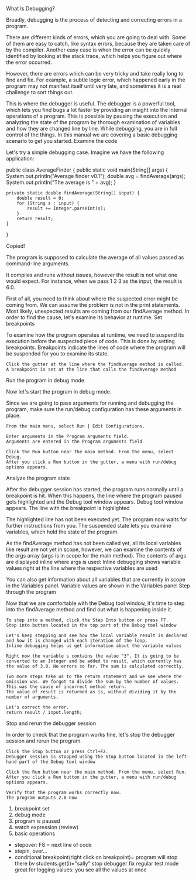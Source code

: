 What Is Debugging?﻿

Broadly, debugging is the process of detecting and correcting errors in a program.

There are different kinds of errors, which you are going to deal with. Some of them are easy to catch, like syntax errors, because they are taken care of by the compiler. Another easy case is when the error can be quickly identified by looking at the stack trace, which helps you figure out where the error occurred.

However, there are errors which can be very tricky and take really long to find and fix. For example, a subtle logic error, which happened early in the program may not manifest itself until very late, and sometimes it is a real challenge to sort things out.

This is where the debugger is useful. The debugger is a powerful tool, which lets you find bugs a lot faster by providing an insight into the internal operations of a program. This is possible by pausing the execution and analyzing the state of the program by thorough examination of variables and how they are changed line by line. While debugging, you are in full control of the things. In this manual we are covering a basic debugging scenario to get you started.
Examine the code﻿

Let's try a simple debugging case. Imagine we have the following application:

public class AverageFinder {
    public static void main(String[] args) {
        System.out.println("Average finder v0.1");
        double avg = findAverage(args);
        System.out.println("The average is " + avg);
    }

    private static double findAverage(String[] input) {
        double result = 0;
        for (String s : input) {
            result += Integer.parseInt(s);
        }
        return result;
    }
}

Copied!

The program is supposed to calculate the average of all values passed as command-line arguments.

It compiles and runs without issues, however the result is not what one would expect. For instance, when we pass 1 2 3 as the input, the result is 6.0.

First of all, you need to think about where the suspected error might be coming from. We can assume the problem is not in the print statements. Most likely, unexpected results are coming from our findAverage method. In order to find the cause, let's examine its behavior at runtime.
Set breakpoints﻿

To examine how the program operates at runtime, we need to suspend its execution before the suspected piece of code. This is done by setting breakpoints. Breakpoints indicate the lines of code where the program will be suspended for you to examine its state.

    Click the gutter at the line where the findAverage method is called.
    A breakpoint is set at the line that calls the findAverage method

Run the program in debug mode﻿

Now let's start the program in debug mode.

Since we are going to pass arguments for running and debugging the program, make sure the run/debug configuration has these arguments in place.

    From the main menu, select Run | Edit Configurations.

    Enter arguments in the Program arguments field.
    Arguments are entered in the Program arguments field

    Click the Run button near the main method. From the menu, select Debug.
    After you click a Run button in the gutter, a menu with run/debug options appears.

Analyze the program state﻿

After the debugger session has started, the program runs normally until a breakpoint is hit. When this happens, the line where the program paused gets highlighted and the Debug tool window appears.
Debug tool window appears. The line with the breakpoint is highlighted

The highlighted line has not been executed yet. The program now waits for further instructions from you. The suspended state lets you examine variables, which hold the state of the program.

As the findAverage method has not been called yet, all its local variables like result are not yet in scope, however, we can examine the contents of the args array (args is in scope for the main method). The contents of args are displayed inline where args is used:
Inline debugging shows variable values right at the line where the respective variables are used

You can also get information about all variables that are currently in scope in the Variables panel.
Variable values are shown in the Variables panel
Step through the program﻿

Now that we are comfortable with the Debug tool window, it's time to step into the findAverage method and find out what is happening inside it.

    To step into a method, click the Step Into button or press F7.
    Step into button located in the top part of the Debug tool window

    Let's keep stepping and see how the local variable result is declared and how it is changed with each iteration of the loop.
    Inline debugging helps us get information about the variable values

    Right now the variable s contains the value "3". It is going to be converted to an Integer and be added to result, which currently has the value of 3.0. No errors so far. The sum is calculated correctly.

    Two more steps take us to the return statement and we see where the omission was. We forgot to divide the sum by the number of values. This was the cause of incorrect method return.
    The value of result is returned as is, without dividing it by the number of arguments.

    Let's correct the error.
    return result / input.length;

Stop and rerun the debugger session﻿

In order to check that the program works fine, let's stop the debugger session and rerun the program.

    Click the Stop button or press Ctrl+F2.
    Debugger session is stopped using the Stop button located in the left-hand part of the Debug tool window

    Click the Run button near the main method. From the menu, select Run.
    After you click a Run button in the gutter, a menu with run/debug options appears.

    Verify that the program works correctly now.
    The program outputs 2.0 now
    

1. breakpoint set
2. debug mode
3. program is paused
4. watch expression (review)
5. basic operations
* stepover: F8 = next line of code
* stepin, over...
* conditional breakpoint(right click on breakpoint)= program will stop there bv students.get(i)="sally"
stop debugger
fix
regular test mode
great for logging values: you see all the values at once

   
    
  
